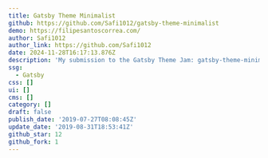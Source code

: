 ```yaml
---
title: Gatsby Theme Minimalist
github: https://github.com/Safi1012/gatsby-theme-minimalist
demo: https://filipesantoscorrea.com/
author: Safi1012
author_link: https://github.com/Safi1012
date: 2024-11-28T16:17:13.876Z
description: 'My submission to the Gatsby Theme Jam: gatsby-theme-minimalist'
ssg:
  - Gatsby
css: []
ui: []
cms: []
category: []
draft: false
publish_date: '2019-07-27T08:08:45Z'
update_date: '2019-08-31T18:53:41Z'
github_star: 12
github_fork: 1
---
```

